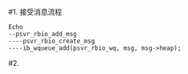 #1. 接受消息流程
```
Echo
--psvr_rbio_add_msg
----psvr_rbio_create_msg
----ib_wqueue_add(psvr_rbio_wq, msg, msg->heap);
```

#2.